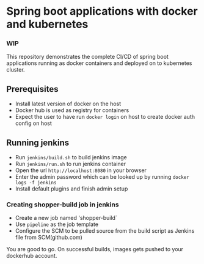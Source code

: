 # Spring boot applications with docker and kubernetes

### WIP

This repository demonstrates the complete CI/CD of spring boot applications running as docker containers and deployed on
 to kubernetes cluster.

## Prerequisites

* Install latest version of docker on the host
* Docker hub is used as registry for containers 
* Expect the user to have run `docker login` on host to create docker auth config on host

## Running jenkins 
 
* Run `jenkins/build.sh` to build jenkins image 
* Run `jenkins/run.sh` to run jenkins container
* Open the url `http://localhost:8080` in your browser
* Enter the admin password which can be looked up by running `docker logs -f jenkins`
* Install default plugins and finish admin setup

### Creating shopper-build job in jenkins

* Create a new job named 'shopper-build`
* Use `pipeline` as the job template
* Configure the SCM to be pulled source from the build script as Jenkins file from SCM(github.com)

You are good to go. On successful builds, images gets pushed to your dockerhub account.



